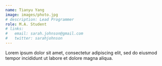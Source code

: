 ```yaml
---
name: Tianyu Yang
image: images/photo.jpg
# description: Lead Programmer
role: M.A. Student
# links:
#   email: sarah.johnson@gmail.com
#   twitter: sarahjohnson
---
```


Lorem ipsum dolor sit amet, consectetur adipiscing elit, sed do eiusmod tempor incididunt ut labore et dolore magna aliqua.
